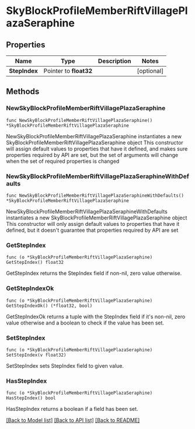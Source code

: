 # SkyBlockProfileMemberRiftVillagePlazaSeraphine

## Properties

Name | Type | Description | Notes
------------ | ------------- | ------------- | -------------
**StepIndex** | Pointer to **float32** |  | [optional] 

## Methods

### NewSkyBlockProfileMemberRiftVillagePlazaSeraphine

`func NewSkyBlockProfileMemberRiftVillagePlazaSeraphine() *SkyBlockProfileMemberRiftVillagePlazaSeraphine`

NewSkyBlockProfileMemberRiftVillagePlazaSeraphine instantiates a new SkyBlockProfileMemberRiftVillagePlazaSeraphine object
This constructor will assign default values to properties that have it defined,
and makes sure properties required by API are set, but the set of arguments
will change when the set of required properties is changed

### NewSkyBlockProfileMemberRiftVillagePlazaSeraphineWithDefaults

`func NewSkyBlockProfileMemberRiftVillagePlazaSeraphineWithDefaults() *SkyBlockProfileMemberRiftVillagePlazaSeraphine`

NewSkyBlockProfileMemberRiftVillagePlazaSeraphineWithDefaults instantiates a new SkyBlockProfileMemberRiftVillagePlazaSeraphine object
This constructor will only assign default values to properties that have it defined,
but it doesn't guarantee that properties required by API are set

### GetStepIndex

`func (o *SkyBlockProfileMemberRiftVillagePlazaSeraphine) GetStepIndex() float32`

GetStepIndex returns the StepIndex field if non-nil, zero value otherwise.

### GetStepIndexOk

`func (o *SkyBlockProfileMemberRiftVillagePlazaSeraphine) GetStepIndexOk() (*float32, bool)`

GetStepIndexOk returns a tuple with the StepIndex field if it's non-nil, zero value otherwise
and a boolean to check if the value has been set.

### SetStepIndex

`func (o *SkyBlockProfileMemberRiftVillagePlazaSeraphine) SetStepIndex(v float32)`

SetStepIndex sets StepIndex field to given value.

### HasStepIndex

`func (o *SkyBlockProfileMemberRiftVillagePlazaSeraphine) HasStepIndex() bool`

HasStepIndex returns a boolean if a field has been set.


[[Back to Model list]](../README.md#documentation-for-models) [[Back to API list]](../README.md#documentation-for-api-endpoints) [[Back to README]](../README.md)


